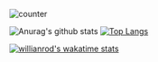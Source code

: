 ![counter](https://enmlebrrkhwcdjq.m.pipedream.net)

![Anurag's github stats](https://github-readme-stats.vercel.app/api?username=kewin1807&show_icons=true&theme=radical&count_private=true)
[![Top Langs](https://github-readme-stats.vercel.app/api/top-langs/?username=kewin1807&hide=html&langs_count=5)](https://github.com/anuraghazra/github-readme-stats)

[![willianrod's wakatime stats](https://github-readme-stats.vercel.app/api/wakatime?username=kewin1807)](https://github.com/anuraghazra/github-readme-stats)

<!--
**kewin1807/kewin1807** is a ✨ _special_ ✨ repository because its `README.md` (this file) appears on your GitHub profile.

Here are some ideas to get you started:

- 🔭 I’m currently working on ...
- 🌱 I’m currently learning ...
- 👯 I’m looking to collaborate on ...
- 🤔 I’m looking for help with ...
- 💬 Ask me about ...
- 📫 How to reach me: ...
- 😄 Pronouns: ...
- ⚡ Fun fact: ...
-->
